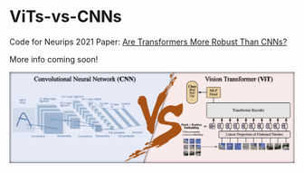 # ViTs-vs-CNNs
Code for Neurips 2021 Paper: [Are Transformers More Robust Than CNNs?](https://openreview.net/forum?id=hbHkvGBZB9)

More info coming soon!


<div align="center">
  <img src="teaser.png"/>
</div>
